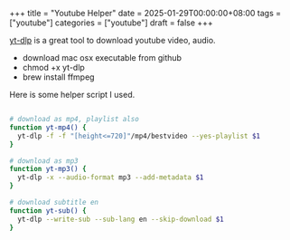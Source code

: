 +++
title = "Youtube Helper"
date = 2025-01-29T00:00:00+08:00
tags = ["youtube"]
categories = ["youtube"]
draft = false
+++

[yt-dlp](https://github.com/yt-dlp/yt-dlp) is a great tool to download youtube video, audio.

- download mac osx executable from github
- chmod +x yt-dlp
- brew install ffmpeg

Here is some helper script I used.

``` bash

# download as mp4, playlist also
function yt-mp4() {
  yt-dlp -f -f "[height<=720]"/mp4/bestvideo --yes-playlist $1
}

# download as mp3
function yt-mp3() {
  yt-dlp -x --audio-format mp3 --add-metadata $1
}

# download subtitle en
function yt-sub() {
  yt-dlp --write-sub --sub-lang en --skip-download $1
}

```